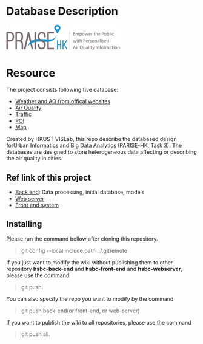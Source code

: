 # Database Description
<img src="https://github.com/HKUST-VISLab/hsbc-wiki/blob/master/imgs/praise_201703_tagline-1024x230.png?raw=true" width="300px">

# Resource

The project consists following five database:

* [Weather and AQ from offical websites](https://github.com/d3/d3/blob/master/API.md)
* [Air Quality](https://github.com/d3/d3/releases)
* [Traffic](https://github.com/d3/d3/wiki/Gallery)
* [POI](https://bl.ocks.org/mbostock)
* [Map](https://github.com/d3/d3/wiki)

Created by HKUST VISLab, this repo describe the databased design forUrban Informatics and Big Data Analytics (PARISE-HK, Task 3). 
The databases are designed to store heterogeneous data affecting or describing the air quality in cities. 
 
## Ref link of this project
* [Back end](https://github.com/HKUST-VISLab/hsbc-back-end): Data processing, initial database, models
* [Web server](https://github.com/HKUST-VISLab/hsbc-web-server-analytics)
* [Front end system](https://github.com/HKUST-VISLab/hsbc-front-end-analytics)


## Installing 
Please run the command bellow after cloning this repository.

> git config --local include.path ../.gitremote

If you just want to modify the wiki without publishing them to other repository **hsbc-back-end** and **hsbc-front-end** and **hsbc-webserver**, please use the command 
> git push.

You can also specify the repo you want to modify by the command
> git push back-end(or front-end, or web-server)

If you want to publish the wiki to all repositories, please use the command 
> git push all.
